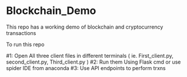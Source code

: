 # Blockchain_Demo
This repo has a working demo of blockchain and cryptocurrency transactions

To run this repo

#1: Open All three client files in different terminals ( ie. First_client.py, second_client.py, Third_client.py )
#2: Run them Using Flask cmd or use spider IDE from anaconda
#3: Use API endpoints to perform trxns
